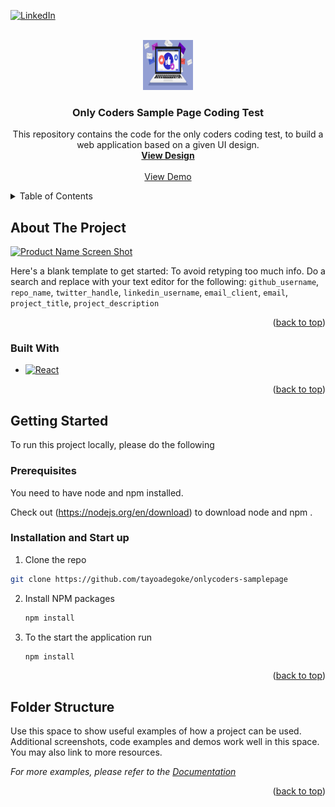 
<a name="readme-top"></a>

[![LinkedIn][linkedin-shield]][linkedin-url]

<br />
<div align="center">
  <a href="https://github.com/tayoaegoke/onlycoders-samplepage">
    <img src="newsfeed.jpeg" alt="Logo" width="80" height="80">
  </a>

<h3 align="center">Only Coders Sample Page Coding Test</h3>

  <p align="center">
    This repository contains the code for the only coders coding test, to build a web application based on a given UI design.
    <br />
    <a href="https://drive.google.com/file/d/1xQhvv3Qjqpk8fiycD5u0YdjPzCQnWJdJ/view?usp=sharing"><strong>View Design</strong></a>
    <br />
    <br />
    <a href="https://tayoadegoke.github.io/onlycoders-samplepage/">View Demo</a>

  </p>
</div>



<!-- TABLE OF CONTENTS -->
<details>
  <summary>Table of Contents</summary>
  <ol>
    <li>
      <a href="#about-the-project">About The Project</a>
      <ul>
        <li><a href="#built-with">Built With</a></li>
      </ul>
    </li>
    <li>
      <a href="#getting-started">Getting Started</a>
      <ul>
        <li><a href="#prerequisites">Prerequisites</a></li>
        <li><a href="#installation">Installation</a></li>
      </ul>
    </li>
    <li><a href="#usage">Folder structure</a></li>
    <li><a href="#roadmap">Roadmap</a></li>
  </ol>
</details>

<!-- ABOUT THE PROJECT -->
## About The Project

[![Product Name Screen Shot][product-screenshot]](https://tayoadegoke.github.io/onlycoders-samplepage/)

Here's a blank template to get started: To avoid retyping too much info. Do a search and replace with your text editor for the following: `github_username`, `repo_name`, `twitter_handle`, `linkedin_username`, `email_client`, `email`, `project_title`, `project_description`

<p align="right">(<a href="#readme-top">back to top</a>)</p>

### Built With

* [![React][React.js]][React-url]

<p align="right">(<a href="#readme-top">back to top</a>)</p>

<!-- GETTING STARTED -->
## Getting Started

To run this project locally, please do the following 
### Prerequisites

You need to have node and npm installed.

Check out (https://nodejs.org/en/download) to download node and npm .


### Installation and Start up

1.  Clone the repo
   ```sh
   git clone https://github.com/tayoadegoke/onlycoders-samplepage
   ```
2. Install NPM packages
   ```sh
   npm install

3. To the start the application run 
   ```sh
   npm install

<p align="right">(<a href="#readme-top">back to top</a>)</p>

## Folder Structure 

Use this space to show useful examples of how a project can be used. Additional screenshots, code examples and demos work well in this space. You may also link to more resources.

_For more examples, please refer to the [Documentation](https://example.com)_

<p align="right">(<a href="#readme-top">back to top</a>)</p>

[linkedin-shield]: https://img.shields.io/badge/-LinkedIn-black.svg?style=for-the-badge&logo=linkedin&colorB=555
[linkedin-url]: https://linkedin.com/in/linkedin_username
[product-screenshot]: images/screenshot.png
[React.js]: https://img.shields.io/badge/React-20232A?style=for-the-badge&logo=react&logoColor=61DAFB
[React-url]: https://reactjs.org/
